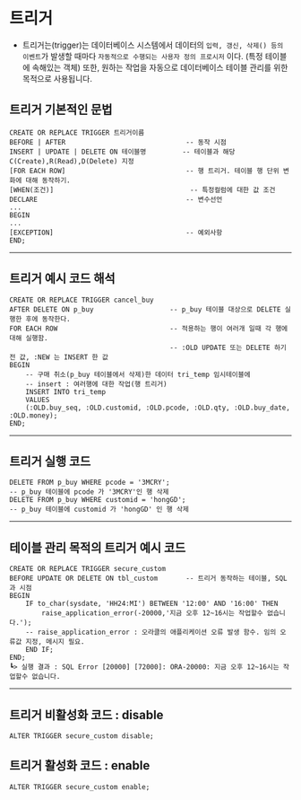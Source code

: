 # 트리거
+ 트리거는(trigger)는 데이터베이스 시스템에서 데이터의 `입력, 갱신, 삭제() 등의 이벤트`가 발생할 때마다 `자동적으로 수행되는 사용자 정의 프로시저` 이다. (특정 테이블에 속해있는 객체) 또한, 원하는 작업을 자동으로 데이터베이스 테이블 관리를 위한 목적으로 사용됩니다.

## 트리거 기본적인 문법
    CREATE OR REPLACE TRIGGER 트리거이름
    BEFORE | AFTER                  		    -- 동작 시점
    INSERT | UPDATE | DELETE ON 테이블명         -- 테이블과 해당 C(Create),R(Read),D(Delete) 지정
    [FOR EACH ROW]      					    -- 행 트리거. 테이블 행 단위 변화에 대해 동작하기.
    [WHEN(조건)]       						    -- 특정컬럼에 대한 값 조건
    DECLARE    								    -- 변수선언
    ...
    BEGIN
    ...
    [EXCEPTION] 							    -- 예외사항
    END; 

--------------

## 트리거 예시 코드 해석
    CREATE OR REPLACE TRIGGER cancel_buy
    AFTER DELETE ON p_buy					-- p_buy 테이블 대상으로 DELETE 실행한 후에 동작한다.
    FOR EACH ROW 							-- 적용하는 행이 여러개 일때 각 행에 대해 실행함.
										    -- :OLD UPDATE 또는 DELETE 하기전 값, :NEW 는 INSERT 한 값
    BEGIN 
		-- 구매 취소(p_buy 테이블에서 삭제)한 데이터 tri_temp 임시테이블에 
        -- insert : 여러행에 대한 작업(행 트리거)
		INSERT INTO tri_temp
		VALUES 
		(:OLD.buy_seq, :OLD.customid, :OLD.pcode, :OLD.qty, :OLD.buy_date, :OLD.money);
    END;

--------
## 트리거 실행 코드 
    DELETE FROM p_buy WHERE pcode = '3MCRY';
    -- p_buy 테이블에 pcode 가 '3MCRY'인 행 삭제
    DELETE FROM p_buy WHERE customid = 'hongGD';
    -- p_buy 테이블에 customid 가 'hongGD' 인 행 삭제

------------
## 테이블 관리 목적의 트리거 예시 코드
    CREATE OR REPLACE TRIGGER secure_custom
    BEFORE UPDATE OR DELETE ON tbl_custom		-- 트리거 동작하는 테이블, SQL 과 시점
    BEGIN 
	    IF to_char(sysdate, 'HH24:MI') BETWEEN '12:00' AND '16:00' THEN 
		    raise_application_error(-20000,'지금 오후 12~16시는 작업할수 없습니다.');
	    -- raise_application_error : 오라클의 애플리케이션 오류 발생 함수. 임의 오류값 지정, 메시지 필요.
	    END IF;
    END;
    ┗> 실행 결과 : SQL Error [20000] [72000]: ORA-20000: 지금 오후 12~16시는 작업할수 없습니다.

------------
## 트리거 비활성화 코드 : disable
    ALTER TRIGGER secure_custom disable;
## 트리거 활성화 코드 : enable
    ALTER TRIGGER secure_custom enable;